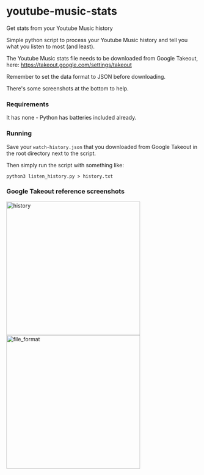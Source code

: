 # youtube-music-stats
Get stats from your Youtube Music history

Simple python script to process your Youtube Music history and tell you what you listen to most (and least).

The Youtube Music stats file needs to be downloaded from Google Takeout, here: https://takeout.google.com/settings/takeout

Remember to set the data format to JSON before downloading.

There's some screenshots at the bottom to help.

### Requirements
It has none - Python has batteries included already.

### Running
Save your `watch-history.json` that you downloaded from Google Takeout in the root directory next to the script.

Then simply run the script with something like:
```
python3 listen_history.py > history.txt
```

### Google Takeout reference screenshots
<img width="350" alt="history" src="https://github.com/meh9/youtube-music-stats/assets/5283003/bbc760d8-75c9-4e8a-8fb5-298abfa9117f">
<img width="350" alt="file_format" src="https://github.com/meh9/youtube-music-stats/assets/5283003/0836f0c4-16ab-486e-a066-7191def4ee5b">
